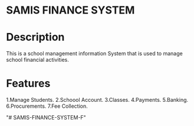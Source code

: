 # SAMIS FINANCE SYSTEM
# Description
This is a school management information System that  is used to manage school financial activities. 


# Features
1.Manage Students.
2.Schoool Account.
3.Classes.
4.Payments.
5.Banking.
6.Procurements.
7.Fee Collection.



"# SAMIS-FINANCE-SYSTEM-F" 
